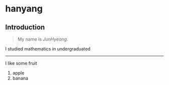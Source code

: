 # hanyang

## Introduction

>My name is *JunHyeong*.

I studied mathematics in undergraduated

---

I like some fruit
1. apple
2. banana




